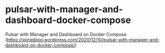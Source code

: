 # pulsar-with-manager-and-dashboard-docker-compose
Pulsar with Manager and Dashboard on Docker Compose (https://jpinjpblog.wordpress.com/2020/12/10/pulsar-with-manager-and-dashboard-on-docker-compose/)
